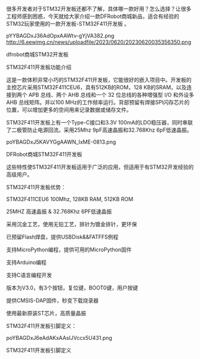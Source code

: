 很多开发者对于STM32开发板还都不了解，具体哪一款好用？怎么选择？让很多工程师感到困惑，今天就给大家介绍一款DFRobot商城新品，适合有经验的STM32玩家使用的一款开发板-STM32F411开发板 。

pYYBAGDxJ36AdOpxAAWtv-gYjVA382.png
http://6.eewimg.cn/news/uploadfile/2023/0620/20230620035356350.png

dfrobot商城STM32开发板

STM32F411开发板功能介绍

这是一款体积非常小巧的STM32F411开发板，它能很好的嵌入项目中。开发板的主控芯片采用STM32F411CEU6，具有512KB的ROM，128 KB的SRAM，以及连接到两个 APB 总线、两个 AHB 总线和一个 32 位总线的各种增强型 I/O 和外设多 AHB 总线矩阵。并以100 MHz的工作频率运行。背部预留有焊接SPI闪存芯片的位置，可以增加更多的空间用来记录数据或储存文件。



STM32F411开发板上有一个Type-C接口和3.3V 100mA的LDO稳压器，同时串联了二极管防止电源回流。采用25Mhz 9pF高速晶振和32.768Khz 6pF低速晶振。

poYBAGDxJ5KAVYGgAAWN_IxME-0813.png

DFRobot商城STM32F411开发板

这些特性使STM32F411开发板适用于广泛的应用，但适用于有STM32开发经验的高级用户。



STM32F411开发板优势：

STM32F411CEU6 100Mhz, 128KB RAM, 512KB ROM

25MHZ 高速晶振 & 32.768Khz 6PF低速晶振

采用沉金工艺，使用无铅工艺，排针为镀金排针，更环保

已预留Flash焊盘，提供USBDisk&&FATFFS例程

支持MicroPython编程，提供可用的MicroPython固件

支持Arduino编程

支持C语言编程开发

版本为V3.0，有3个按钮，复位键，BOOT0键，用户按键

提供CMSIS-DAP固件，秒变下载烧录器

使用最新原装ST芯片，高质量晶振

STM32F411开发板引脚定义：

poYBAGDxJ6eAdAKxAAsIJVccx5U431.png

STM32F411开发板引脚定义

